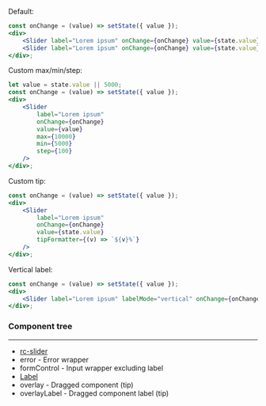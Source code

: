 Default:

```jsx
const onChange = (value) => setState({ value });
<div>
    <Slider label="Lorem ipsum" onChange={onChange} value={state.value} />
    <Slider label="Lorem ipsum" onChange={onChange} value={state.value} isReadOnly />
</div>;
```

Custom max/min/step:

```jsx
let value = state.value || 5000;
const onChange = (value) => setState({ value });
<div>
    <Slider
        label="Lorem ipsum"
        onChange={onChange}
        value={value}
        max={10000}
        min={5000}
        step={100}
    />
</div>;
```

Custom tip:

```jsx
const onChange = (value) => setState({ value });
<div>
    <Slider
        label="Lorem ipsum"
        onChange={onChange}
        value={state.value}
        tipFormatter={(v) => `${v}%`}
    />
</div>;
```

Vertical label:

```jsx
const onChange = (value) => setState({ value });
<div>
    <Slider label="Lorem ipsum" labelMode="vertical" onChange={onChange} value={state.value} />
</div>;
```

### Component tree

---

-   [rc-slider](https://github.com/react-component/slider/)
-   error - Error wrapper
-   formControl - Input wrapper excluding label
-   [Label](#/Forms?id=label)
-   overlay - Dragged component (tip)
-   overlayLabel - Dragged component label (tip)
